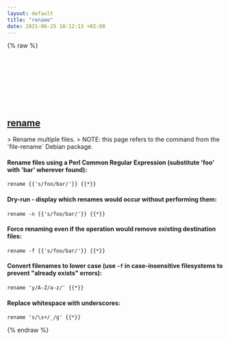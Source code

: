 ```yaml
---
layout: default
title: "rename"
date: 2021-06-25 18:12:13 +02:00
---
```

{% raw %}
<h2 id="rename">
  <a href="/en/linux/file-rename.html">rename</a> <a href="#rename"><svg class="icon">
    <use href="/assets/images/unicode_sprite.svg#link" />
  </svg></a>
</h2>
> Rename multiple files.
> NOTE: this page refers to the command from the `file-rename` Debian package.

#### Rename files using a Perl Common Regular Expression (substitute 'foo' with 'bar' wherever found):
```shell
rename {{'s/foo/bar/'}} {{*}}
```
#### Dry-run - display which renames would occur without performing them:
```shell
rename -n {{'s/foo/bar/'}} {{*}}
```
#### Force renaming even if the operation would remove existing destination files:
```shell
rename -f {{'s/foo/bar/'}} {{*}}
```
#### Convert filenames to lower case (use `-f` in case-insensitive filesystems to prevent "already exists" errors):
```shell
rename 'y/A-Z/a-z/' {{*}}
```
#### Replace whitespace with underscores:
```shell
rename 's/\s+/_/g' {{*}}
```
{% endraw %}